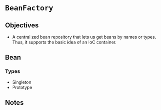 # `BeanFactory`

## Objectives

- A centralized bean repository that lets us get beans by names or types. Thus, it supports the basic idea of an IoC container.

## Bean

### Types

- Singleton
- Prototype

## Notes